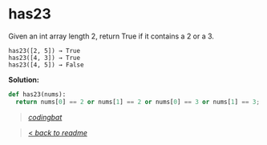 # has23

Given an int array length 2, return True if it contains a 2 or a 3.

```
has23([2, 5]) → True
has23([4, 3]) → True
has23([4, 5]) → False
```

**Solution:**

```python
def has23(nums):
  return nums[0] == 2 or nums[1] == 2 or nums[0] == 3 or nums[1] == 3;
```

> _[codingbat](https://codingbat.com/prob/p177892)_

> [< _back to readme_](/README.md)